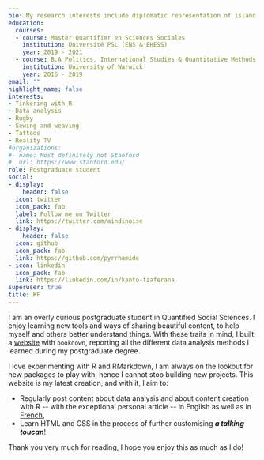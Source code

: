 ```yaml
---
bio: My research interests include diplomatic representation of island nations, Get-Out-The-Vote campaigns geared towards young adults, and R.
education:
  courses:
  - course: Master Quantifier en Sciences Sociales
    institution: Université PSL (ENS & EHESS)
    year: 2019 - 2021
  - course: B.A Politics, International Studies & Quantitative Methods
    institution: University of Warwick
    year: 2016 - 2019
email: ""
highlight_name: false
interests:
- Tinkering with R
- Data analysis
- Rugby
- Sewing and weaving
- Tattoos
- Reality TV
#organizations:
#- name: Most definitely not Stanford
#  url: https://www.stanford.edu/
role: Postgraduate student
social:
- display:
    header: false
  icon: twitter
  icon_pack: fab
  label: Follow me on Twitter
  link: https://twitter.com/aindinoise
- display:
    header: false
  icon: github
  icon_pack: fab
  link: https://github.com/pyrrhamide
- icon: linkedin
  icon_pack: fab
  link: https://linkedin.com/in/kanto-fiaferana
superuser: true
title: KF
---
```


I am an overly curious postgraduate student in Quantified Social Sciences. I enjoy learning new tools and ways of sharing beautiful content, to help myself and others better understand things. With these traits in mind, I built a [website](https://pyrrhamide.github.io/regressions) with `bookdown`, reporting all the different data analysis methods I learned during my postgraduate degree.

I love experimenting with R and RMarkdown, I am always on the lookout for new packages to play with, hence I cannot stop building new projects. This website is my latest creation, and with it, I aim to:

* Regularly post content about data analysis and about content creation with R -- with the exceptional personal article -- in English as well as in [French](/fr/#about),
* Learn HTML and CSS in the process of further customising _**a talking toucan**_!

Thank you very much for reading, I hope you enjoy this as much as I do!

<!--- {{< icon name="download" pack="fas" >}} Download my {{< staticref "media/demo_resume.pdf" "newtab" >}}resumé{{< /staticref >}}. --->
